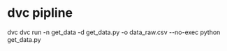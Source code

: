 # dvc pipline 
dvc
dvc run -n get_data -d get_data.py -o data_raw.csv --no-exec python get_data.py











